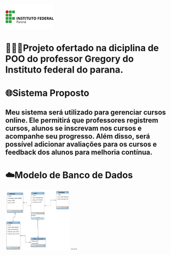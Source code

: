 <img src="pngwing.com.png" width="30%"/>

# 🧑🏽‍🏫Projeto ofertado na diciplina de POO do professor Gregory do Instituto federal do parana.

# 🌐Sistema Proposto 

## Meu sistema será utilizado para gerenciar cursos online. Ele permitirá que professores registrem cursos, alunos se inscrevam nos cursos e acompanhe seu progresso. Além disso, será possível adicionar avaliações para os cursos e feedback dos alunos para melhoria contínua.

# ☁️Modelo de Banco de Dados

<img src="cursopng.png" width="40%"/>
---
